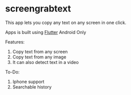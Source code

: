 # screengrabtext
This app lets you copy any text on any screen in one click.

Apps is built using [Flutter](https://flutter.io)
Android Only

Features:
1. Copy text from any screen
2. Copy text from any image
3. It can also detect text in a video

To-Do:
1. Iphone support
2. Searchable history